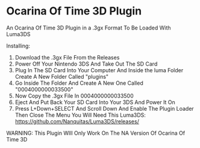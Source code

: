 # Ocarina Of Time 3D Plugin

An Ocarina Of Time 3D Plugin in a .3gx Format To Be Loaded With Luma3DS

Installing:
1. Download the .3gx File From the Releases
2. Power Off Your Nintendo 3DS And Take Out The SD Card
3. Plug In The SD Card Into Your Computer And Inside the luma Folder Create A New Folder Called "plugins"
4. Go Inside The Folder And Create A New One Called "0004000000033500"
5. Now Copy the .3gx File In 0004000000033500
6. Eject And Put Back Your SD Card Into Your 3DS And Power It On
7. Press L+Down+SELECT And Scroll Down And Enable The Plugin Loader Then Close The Menu
You Will Need This Luma3DS: https://github.com/Nanquitas/Luma3DS/releases/

WARNING: This Plugin WIll Only Work On The NA Version Of Ocarina Of Time 3D
